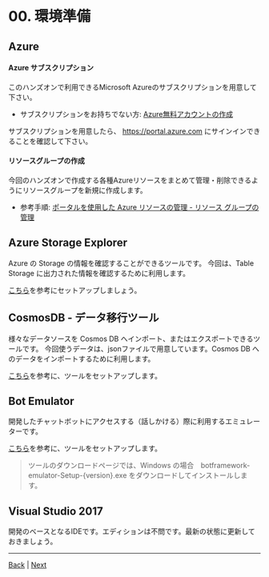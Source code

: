# 00. 環境準備

## Azure

#### Azure サブスクリプション

このハンズオンで利用できるMicrosoft Azureのサブスクリプションを用意して下さい。

* サブスクリプションをお持ちでない方: [Azure無料アカウントの作成](https://azure.microsoft.com/ja-jp/free/)

サブスクリプションを用意したら、 https://portal.azure.com にサインインできることを確認して下さい。

#### リソースグループの作成

今回のハンズオンで作成する各種Azureリソースをまとめて管理・削除できるようにリソースグループを新規に作成します。

* 参考手順: [ポータルを使用した Azure リソースの管理 - リソース グループの管理](https://docs.microsoft.com/ja-jp/azure/azure-resource-manager/resource-group-portal#manage-resource-groups)

## Azure Storage Explorer

Azure の Storage の情報を確認することができるツールです。
今回は、Table Storage に出力された情報を確認するために利用します。

[こちら](https://azure.microsoft.com/ja-jp/features/storage-explorer/)を参考にセットアップしましょう。

## CosmosDB - データ移行ツール

様々なデータソースを Cosmos DB へインポート、またはエクスポートできるツールです。
今回使うデータは、jsonファイルで用意しています。Cosmos DB へのデータをインポートするために利用します。

[こちら](https://docs.microsoft.com/ja-jp/azure/cosmos-db/import-data)を参考に、ツールをセットアップします。

## Bot Emulator

開発したチャットボットにアクセスする（話しかける）際に利用するエミュレーターです。

[こちら](https://docs.microsoft.com/en-us/azure/bot-service/bot-service-debug-emulator)を参考に、ツールをセットアップします。

> ツールのダウンロードページでは、Windows の場合　botframework-emulator-Setup-{version}.exe をダウンロードしてインストールします。

## Visual Studio 2017

開発のベースとなるIDEです。エディションは不問です。最新の状態に更新しておきましょう。

---

[Back](README.md) | [Next](01_Create_CosmosDb.md)